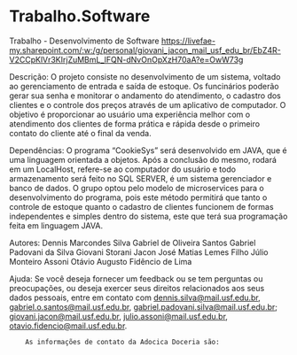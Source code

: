 # Trabalho.Software
Trabalho - Desenvolvimento de Software
https://livefae-my.sharepoint.com/:w:/g/personal/giovani_jacon_mail_usf_edu_br/EbZ4R-V2CCpKlVr3KIrjZuMBmL_lFQN-dNvOnOpXzH70aA?e=OwW73g


Descrição: O projeto consiste no desenvolvimento de um sistema, voltado  ao gerenciamento de entrada e saída de estoque. Os funcinários poderão gerar sua senha e monitorar o andamento do atendimento, o cadastro dos clientes e o controle dos preços através de um aplicativo de computador. O objetivo é proporcionar ao usuário uma experiência melhor com o atendimento dos clientes de forma prática e rápida desde o primeiro contato do cliente até o final da venda.

Dependências: O programa “CookieSys” será desenvolvido em JAVA, que é uma linguagem orientada a objetos. Após a conclusão do mesmo, rodará em um LocalHost, refere-se ao computador do usuário e todo armazenamento será feito no SQL SERVER, é um sistema gerenciador e banco de dados. O grupo optou pelo modelo de microservices para o desenvolvimento do programa, pois este método permitirá que tanto o controle de estoque quanto o cadastro de clientes funcionem de formas independentes e simples dentro do sistema, este que terá sua programação feita em linguagem JAVA. 

Autores: Dennis Marcondes Silva 
         Gabriel de Oliveira Santos 
         Gabriel Padovani da Silva
         Giovani Storani Jacon
         José Matias Lemes Filho
         Júlio Monteiro Assoni
         Otávio Augusto Fidêncio de Lima

Ajuda:  Se você deseja fornecer um feedback ou se tem perguntas ou
        preocupações, ou deseja exercer seus direitos relacionados aos seus
        dados pessoais, entre em contato com dennis.silva@mail.usf.edu.br, gabriel.o.santos@mail.usf.edu.br, gabriel.padovani.silva@mail.usf.edu.br; giovani.jacon@mail.usf.edu.br, julio.assoni@mail.usf.edu.br, otavio.fidencio@mail.usf.edu.br.


        As informações de contato da Adocica Doceria são:


